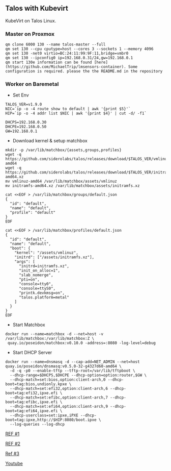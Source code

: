 ## Talos with Kubevirt

KubeVirt on Talos Linux. 

### Master on Proxmox

```
qm clone 6000 130 --name talos-master --full
qm set 130 --cpu cputype=host --cores 3 --sockets 1 --memory 4096
qm set 130 -net0 virtio=BC:24:11:99:9F:11,bridge=vmbr0
qm set 130 --ipconfig0 ip=192.168.0.31/24,gw=192.168.0.1
qm start 130e information can be found [here](https://github.com/MichaelTrip/lmsensors-container). Some configuration is required. please the the README.md in the repository
```

### Worker on Baremetal

- Set Env

```
TALOS_VER=v1.9.0
NIC=`ip -o -4 route show to default | awk '{print $5}'`
HIP=`ip -o -4 addr list $NIC | awk '{print $4}' | cut -d/ -f1`

DHCPS=192.168.0.30
DHCPE=192.168.0.50
GW=192.168.0.1
```

- Download kernel & setup matchbox

```
mkdir -p /var/lib/matchbox/{assets,groups,profiles}
wget -q https://github.com/siderolabs/talos/releases/download/$TALOS_VER/vmlinuz-amd64
wget -q https://github.com/siderolabs/talos/releases/download/$TALOS_VER/initramfs-amd64.xz
mv vmlinuz-amd64 /var/lib/matchbox/assets/vmlinuz
mv initramfs-amd64.xz /var/lib/matchbox/assets/initramfs.xz

cat <<EOF > /var/lib/matchbox/groups/default.json
{
  "id": "default",
  "name": "default",
  "profile": "default"
}
EOF

cat <<EOF > /var/lib/matchbox/profiles/default.json
{
  "id": "default",
  "name": "default",
  "boot": {
    "kernel": "/assets/vmlinuz",
    "initrd": ["/assets/initramfs.xz"],
    "args": [
      "initrd=initramfs.xz",
      "init_on_alloc=1",
      "slab_nomerge",
      "pti=on",
      "console=tty0",
      "console=ttyS0",
      "printk.devkmsg=on",
      "talos.platform=metal"
    ]
  }
}
EOF
```

- Start Matchbox

```
docker run --name=matchbox -d --net=host -v /var/lib/matchbox:/var/lib/matchbox:Z \
 quay.io/poseidon/matchbox:v0.10.0 -address=:8080 -log-level=debug
```

- Start DHCP Server

```
docker run --name=dnsmasq -d --cap-add=NET_ADMIN --net=host quay.io/poseidon/dnsmasq:v0.5.0-32-g4327d60-amd64 \
  -d -q -p0 --enable-tftp --tftp-root=/var/lib/tftpboot \
  --dhcp-range=$DHCPS,$DHCPE --dhcp-option=option:router,$GW \
  --dhcp-match=set:bios,option:client-arch,0 --dhcp-boot=tag:bios,undionly.kpxe \
  --dhcp-match=set:efi32,option:client-arch,6 --dhcp-boot=tag:efi32,ipxe.efi \
  --dhcp-match=set:efibc,option:client-arch,7 --dhcp-boot=tag:efibc,ipxe.efi \
  --dhcp-match=set:efi64,option:client-arch,9 --dhcp-boot=tag:efi64,ipxe.efi \
  --dhcp-userclass=set:ipxe,iPXE --dhcp-boot=tag:ipxe,http://$HIP:8080/boot.ipxe \
  --log-queries --log-dhcp
```

[REF #1](https://cozystack.io/docs/talos/installation/pxe/)

[REF #2](https://github.com/dellathefella/talos-baremetal-install/tree/master)

[Ref #3](https://github.com/MichaelTrip/taloscon2024)

[Youtube](https://youtu.be/2sXQGnx5Apw?si=jWvRLVlSF69pmKkI)
